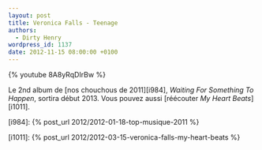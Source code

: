 ```yaml
---
layout: post
title: Veronica Falls - Teenage
authors:
  - Dirty Henry
wordpress_id: 1137
date: 2012-11-15 08:00:00 +0100
---
```


{% youtube 8A8yRqDIrBw %}

Le 2nd album de [nos chouchous de 2011][i984], _Waiting For Something To
Happen_, sortira début 2013. Vous pouvez aussi [réécouter _My Heart
Beats_][i1011].

[i984]: {% post_url 2012/2012-01-18-top-musique-2011 %}

[i1011]: {% post_url 2012/2012-03-15-veronica-falls-my-heart-beats %}
